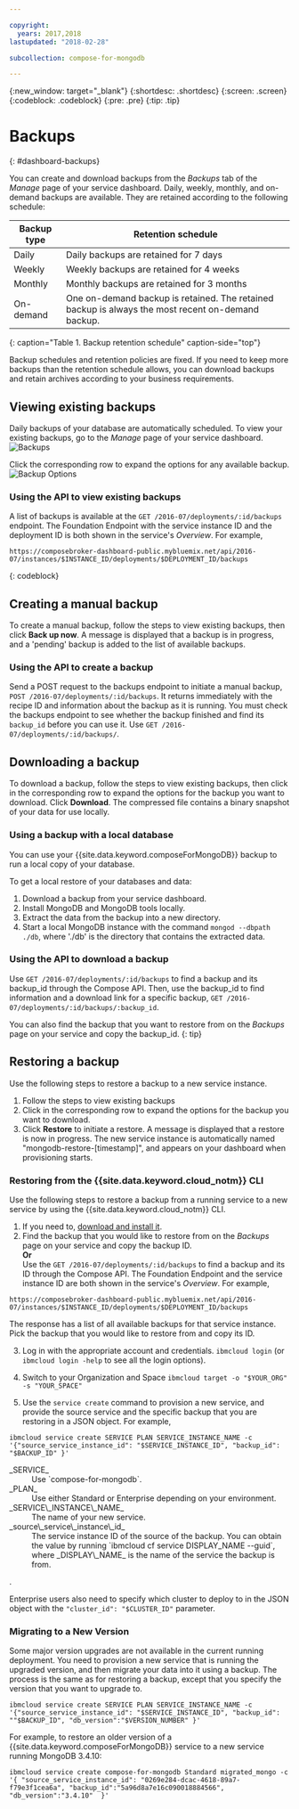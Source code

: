 ```yaml
---

copyright:
  years: 2017,2018
lastupdated: "2018-02-28"

subcollection: compose-for-mongodb

---
```


{:new_window: target="_blank"}
{:shortdesc: .shortdesc}
{:screen: .screen}
{:codeblock: .codeblock}
{:pre: .pre}
{:tip: .tip}

# Backups
{: #dashboard-backups}

You can create and download backups from the _Backups_ tab of the _Manage_ page of your service dashboard. Daily, weekly, monthly, and on-demand backups are available. They are retained according to the following schedule:

Backup type|Retention schedule
----------|-----------
Daily|Daily backups are retained for 7 days
Weekly|Weekly backups are retained for 4 weeks
Monthly|Monthly backups are retained for 3 months
On-demand|One on-demand backup is retained. The retained backup is always the most recent on-demand backup.
{: caption="Table 1. Backup retention schedule" caption-side="top"}

Backup schedules and retention policies are fixed. If you need to keep more backups than the retention schedule allows, you can download backups and retain archives according to your business requirements.

## Viewing existing backups

Daily backups of your database are automatically scheduled. To view your existing backups, go to the *Manage* page of your service dashboard. 
  ![Backups](./images/mongodb-backups-show.png "A list of available backups")

Click the corresponding row to expand the options for any available backup.
  ![Backup Options](./images/mongodb-backups-options.png "Options for a backup.") 

### Using the API to view existing backups

A list of backups is available at the `GET /2016-07/deployments/:id/backups` endpoint. The Foundation Endpoint with the service instance ID and the deployment ID is both shown in the service's _Overview_. For example, 

```
https://composebroker-dashboard-public.mybluemix.net/api/2016-07/instances/$INSTANCE_ID/deployments/$DEPLOYMENT_ID/backups
```
{: codeblock}

## Creating a manual backup

To create a manual backup, follow the steps to view existing backups, then click **Back up now**. A message is displayed that a backup is in progress, and a 'pending' backup is added to the list of available backups.

### Using the API to create a backup

Send a POST request to the backups endpoint to initiate a manual backup, `POST /2016-07/deployments/:id/backups`. It returns immediately with the recipe ID and information about the backup as it is running. You must check the backups endpoint to see whether the backup finished and find its `backup_id` before you can use it. Use `GET /2016-07/deployments/:id/backups/`.

## Downloading a backup

To download a backup, follow the steps to view existing backups, then click in the corresponding row to expand the options for the backup you want to download. Click **Download**. The compressed file contains a binary snapshot of your data for use locally.

### Using a backup with a local database

You can use your {{site.data.keyword.composeForMongoDB}} backup to run a local copy of your database.

To get a local restore of your databases and data:

1. Download a backup from your service dashboard.
2. Install MongoDB and MongoDB tools locally.
3. Extract the data from the backup into a new directory.
4. Start a local MongoDB instance with the command `mongod --dbpath ./db`, where './db' is the directory that contains the extracted data.

### Using the API to download a backup

Use `GET /2016-07/deployments/:id/backups` to find a backup and its backup_id through the Compose API. Then, use the backup_id to find information and a download link for a specific backup, `GET /2016-07/deployments/:id/backups/:backup_id`.

You can also find the backup that you want to restore from on the _Backups_ page on your service and copy the backup_id.
{: tip}

## Restoring a backup

Use the following steps to restore a backup to a new service instance.

1. Follow the steps to view existing backups
2. Click in the corresponding row to expand the options for the backup you want to download.
3. Click **Restore** to initiate a restore. A message is displayed that a restore is now in progress. The new service instance is automatically named "mongodb-restore-[timestamp]", and appears on your dashboard when provisioning starts.

### Restoring from the {{site.data.keyword.cloud_notm}} CLI

Use the following steps to restore a backup from a running service to a new service by using the {{site.data.keyword.cloud_notm}} CLI. 

1. If you need to, [download and install it](/docs/cli?topic=cloud-cli-overview). 
2. Find the backup that you would like to restore from on the _Backups_ page on your service and copy the backup ID.  
  **Or**  
  Use the `GET /2016-07/deployments/:id/backups` to find a backup and its ID through the Compose API. The Foundation Endpoint and the service instance ID are both shown in the service's _Overview_. For example,
  ``` 
  https://composebroker-dashboard-public.mybluemix.net/api/2016-07/instances/$INSTANCE_ID/deployments/$DEPLOYMENT_ID/backups
  ```  
  The response has a list of all available backups for that service instance. Pick the backup that you would like to restore from and copy its ID.

3. Log in with the appropriate account and credentials. `ibmcloud login` (or `ibmcloud login -help` to see all the login options).

4. Switch to your Organization and Space `ibmcloud target -o "$YOUR_ORG" -s "YOUR_SPACE"`

5. Use the `service create` command to provision a new service, and provide the source service and the specific backup that you are restoring in a JSON object. For example,
``` 
ibmcloud service create SERVICE PLAN SERVICE_INSTANCE_NAME -c '{"source_service_instance_id": "$SERVICE_INSTANCE_ID", "backup_id": "$BACKUP_ID" }'
```
  <dl>
  <dt>_SERVICE_</dt>
  <dd>Use `compose-for-mongodb`.</dd>
  <dt>_PLAN_</dt>
  <dd>Use either Standard or Enterprise depending on your environment.</dd>
  <dt>_SERVICE\_INSTANCE\_NAME_</dt>
  <dd>The name of your new service.</dd>
  <dt>_source\_service\_instance\_id_</dt>
  <dd>The service instance ID of the source of the backup. You can obtain the value by running `ibmcloud cf service DISPLAY_NAME --guid`, where _DISPLAY\_NAME_ is the name of the service the backup is from. </dd>
  </dl>. 
  
  Enterprise users also need to specify which cluster to deploy to in the JSON object with the `"cluster_id": "$CLUSTER_ID"` parameter.

### Migrating to a New Version

Some major version upgrades are not available in the current running deployment. You need to provision a new service that is running the upgraded version, and then migrate your data into it using a backup. The process is the same as for restoring a backup, except that you specify the version that you want to upgrade to.

``` 
ibmcloud service create SERVICE PLAN SERVICE_INSTANCE_NAME -c '{"source_service_instance_id": "$SERVICE_INSTANCE_ID", "backup_id": ""$BACKUP_ID", "db_version":"$VERSION_NUMBER" }'
```

For example, to restore an older version of a {{site.data.keyword.composeForMongoDB}} service to a new service running MongoDB 3.4.10:

```
ibmcloud service create compose-for-mongodb Standard migrated_mongo -c '{ "source_service_instance_id": "0269e284-dcac-4618-89a7-f79e3f1cea6a", "backup_id":"5a96d8a7e16c090018884566", "db_version":"3.4.10"  }'
```
